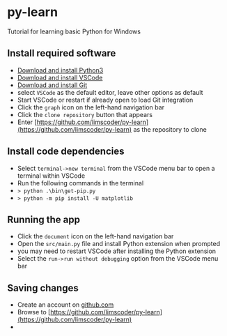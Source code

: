 # py-learn

Tutorial for learning basic Python for Windows

## Install required software

* [Download and install Python3](https://www.python.org/downloads/windows/)
* [Download and install VSCode](https://code.visualstudio.com/Download)
* [Download and install Git](https://gitforwindows.org/)
 * select `VSCode` as the default editor, leave other options as default
* Start VSCode or restart if already open to load Git integration
* Click the `graph` icon on the left-hand navigation bar
* Click the `clone repository` button that appears
* Enter [https://github.com/limscoder/py-learn](https://github.com/limscoder/py-learn) as the repository to clone

## Install code dependencies

* Select `terminal->new terminal` from the VSCode menu bar to open a terminal within VSCode
* Run the following commands in the terminal
 * `> python .\bin\get-pip.py`
 * `> python -m pip install -U matplotlib`

## Running the app

* Click the `document` icon on the left-hand navigation bar
* Open the `src/main.py` file and install Python extension when prompted
 * you may need to restart VSCode after installing the Python extension
* Select the `run->run without debugging` option from the VSCode menu bar

## Saving changes

* Create an account on [github.com](https://github.com/)
* Browse to [https://github.com/limscoder/py-learn](https://github.com/limscoder/py-learn)
* 
